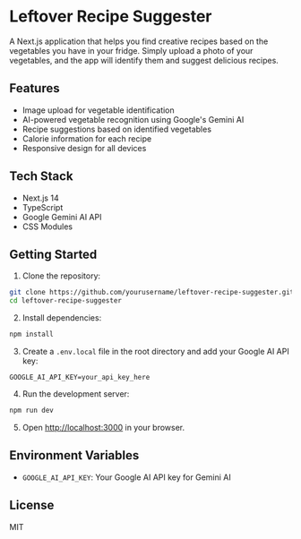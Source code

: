 # Leftover Recipe Suggester

A Next.js application that helps you find creative recipes based on the vegetables you have in your fridge. Simply upload a photo of your vegetables, and the app will identify them and suggest delicious recipes.

## Features

- Image upload for vegetable identification
- AI-powered vegetable recognition using Google's Gemini AI
- Recipe suggestions based on identified vegetables
- Calorie information for each recipe
- Responsive design for all devices

## Tech Stack

- Next.js 14
- TypeScript
- Google Gemini AI API
- CSS Modules

## Getting Started

1. Clone the repository:
```bash
git clone https://github.com/yourusername/leftover-recipe-suggester.git
cd leftover-recipe-suggester
```

2. Install dependencies:
```bash
npm install
```

3. Create a `.env.local` file in the root directory and add your Google AI API key:
```
GOOGLE_AI_API_KEY=your_api_key_here
```

4. Run the development server:
```bash
npm run dev
```

5. Open [http://localhost:3000](http://localhost:3000) in your browser.

## Environment Variables

- `GOOGLE_AI_API_KEY`: Your Google AI API key for Gemini AI

## License

MIT
